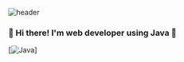![header](https://capsule-render.vercel.app/api?type=Waving&color=auto&height=300&section=header&text=Be%20Smarter)
### 👋 Hi there! I'm web developer using Java 👋
[![Java](https://img.shields.io/badge/Java-#007396?style=flat-square&logo=Java&logoColor=black)]

<!--
**loltaeja/loltaeja** is a ✨ _special_ ✨ repository because its `README.md` (this file) appears on your GitHub profile.

Here are some ideas to get you started:

- 🔭 I’m currently working on ...
- 🌱 I’m currently learning ...
- 👯 I’m looking to collaborate on ...
- 🤔 I’m looking for help with ...
- 💬 Ask me about ...
- 📫 How to reach me: ...
- 😄 Pronouns: ...
- ⚡ Fun fact: ...
-->
